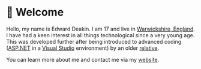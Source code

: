 # 👋 Welcome
Hello, my name is Edward Deakin.
I am 17 and live in [Warwickshire, England](https://en.wikipedia.org/wiki/Warwickshire).
I have had a keen interest in all things technological since a very young age.
This was developed further after being introduced to advanced coding ([ASP.NET](https://dotnet.microsoft.com/en-us/apps/aspnet) in a [Visual Studio](https://visualstudio.microsoft.com/) environment) by an older [relative](https://sg.linkedin.com/in/harry-conor-lucas).

You can learn more about me and contact me via my [website](https://edwarddeakin.uk).
